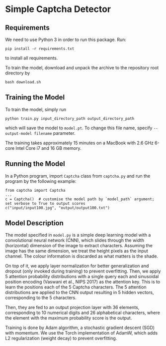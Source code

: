 # Simple Captcha Detector

## Requirements

We need to use Python 3 in order to run this package. Run:
```
pip install -r requirements.txt
```
to install all requirements.

To train the model, download and unpack the archive to the repository root directory by
```
bash download.sh
```

## Training the Model

To train the model, simply run
```
python train.py input_directory_path output_directory_path
```
which will save the model to `model.pt`. To change this file name, specify `--output-model filename` parameter.

The training takes approximately 15 minutes on a MacBook with 2.6 GHz 6-core Intel Core i7 and 16 GB memory.

## Running the Model

In a Python program, import `Captcha` class from `captcha.py` and run the program by the following example:
```
from captcha import Captcha
...
c = Captcha()  # customise the model path by `model_path` argument; set verbose to True to output scores
c("input/input100.jpg", "output/output100.txt")
```

## Model Description

The model specified in `model.py` is a simple deep learning model with a convolutional neural network (CNN),
which slides through the width (horizontal) dimension of the image to extract characters.
Assuming the image has the same dimension, we treat the height pixels as the input channel.
The colour information is discarded as what matters is the shade.

On top of it, we apply layer normalization for better generalization and dropout
(only invoked during training) to prevent overfitting. Then, we apply 5 attention probability distributions
with a single query each and sinusoidal position encoding (Vaswani et al., NIPS 2017) as the attention key.
This is to learn the positions each of the 5 Captcha characters. The 5 attention distributions are applied to
the CNN output resulting in 5 hidden vectors, corresponding to the 5 characters.

Then, they are fed to an output projection layer with 36 elements, corresponding to 10 numerical digits
and 26 alphabetical characters, where the element with the maximum probability score is the output.

Training is done by Adam algorithm, a stochastic gradient descent (SGD) with momentum. We use the Torch
implementation of AdamW, which adds L2 regularization (weight decay) to prevent overfitting.

